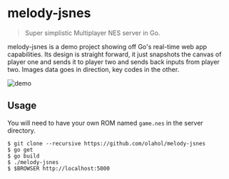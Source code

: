 # melody-jsnes

> Super simplistic Multiplayer NES server in Go.

melody-jsnes is a demo project showing off Go's real-time web app
capabilities. Its design is straight forward, it just snapshots the
canvas of player one and sends it to player two and sends back inputs
from player two. Images data goes in direction, key codes in the other.

![demo](https://cdn.rawgit.com/olahol/melody-jsnes/master/demo.gif "Me playing a perfectly legal version of Contra with my friends")

## Usage

You will need to have your own ROM named `game.nes` in the server directory.

    $ git clone --recursive https://github.com/olahol/melody-jsnes
    $ go get
    $ go build
    $ ./melody-jsnes
    $ $BROWSER http://localhost:5000
